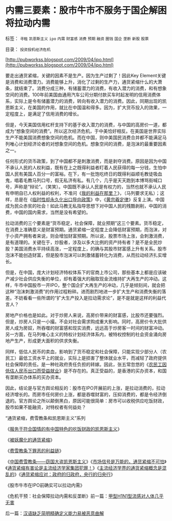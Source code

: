 # 内需三要素：股市牛市不服务于国企解困将拉动内需

标签： `寻租` `凯恩斯主义` `ipo` `内需` `财富感` `消费` `预期` `融资` `圈钱` `国企` `垄断` `新股` `股票` 

目录： `投资投机经济危机`

[http://pubworkss.blogspot.com/2009/04/ipo.html](http://pubworkss.blogspot.com/2009/04/ipo.html)

要走出通货紧缩，关键的因素不是生产。因为生产过剩了！因此Key
Element关键是消费和消费潜力。消费能够上升，消化了过剩的生产力，通货紧缩什么的大萧条，就结束了。消费分成三种，有储蓄潜力的消费，有收入潜力的消费，和有想象空间的消费。100年前美国由通用汽车公司分期付款买车时起发明的信用消费体系，实际上是令有储蓄潜力的消费，转向有收入潜力的消费。因此，同期出现的凯恩斯主义，在美国的作用，就比在中国温和得多。因为，扩大货币投入的效果，一定程度上，是满足了信用消费的增长。

但是，今天美国信用杠杆支持下的基于收入潜力的消费，与中国的高房价一道，都成为“想象空间的消费”。所以这次经济危机，于中美恰好相反。在美国是世界实际生产不能美国消费想象空间的危机。而在中国，则中美国民消费合并都不能满足马列唯心计划经济论者的对想象空间的危机。想象空间的消费，是泡沫的最重要因素之一。

任何形式的货币政策，到了中国都不是刺激消费，而是剥夺消费。原因是因为中国不承认人民的人权利益，既有在上之既得利益者盯着人民获得的每一分钱，生怕中国人民有美国人百分一的富裕。在下，有一批饱吃终日的既得利益顺毛教徒吸血鬼，唱着毛教马列口号，假无私济有私。有几个，几乎是天天跑到本博骂街喊口号，声称是“辩论”。（笑笑）。中国既不承认人民是有权力的，当然也就不承认人民有申明自已人权利益的权利，不准问《[我的利益在那里？](../../../2009/3/15/人性本私！老百姓能否问两会“我的利益在那里”？.md)》，（马列要求无私）；这样，总是在《[临时性却永久化出口导向政策](../../../2009/5/6/出口导向是暂时的还是永远的？.md)》中，《[黄宗羲定律](../../../2009/5/3/全球化黄宗羲定律：汇率高，百姓苦；低，百姓苦.md)》反复上演。中国成为民众赤贫的社会！如此马教无私指导思想下对中国人民的残酷剥削，中国的消费，中国的国内需求，当然是没有希望的。

拉动消费的三个要素是“货币稳定，社会保障，就业预期”这三个要素。货币稳定，在消费上准确意义是财富预期。通货紧缩一定程度上会降低财富预期，而泡沫，对于小资产拥有者来说，则会增加财富预期。所以说，股票市场上涨，会刺激消费，是有道理的。关键在于，炒股者，涉及以多大比例的资产持有者？是不是全民炒股？美国消费水平持续高涨，一定程度上，的确与其股市财富感上升有关系。股市泡沫不能创造财富，但是股市泡沫可以刺激储蓄转化为消费，从而拉动经济扎实增长。

但是，在中国，庞大计划经济特权体系下的官商上市公司，那些基本上都是应该破产减少社会供应失衡的单位，却有着强大的融取现金流维持扩大再生产的冲动。这样，牛市中国股市一开IPO，整个国企扩大再生产的冲动，几乎是倾刻间，就会把这种“泡沫刺激消费”的作用过程粉碎。进而剧烈地进一步扩大生产和消费失衡的落差。不妨看看一些所谓的“扩大生产投入是拉动需求论”，是不是就是这样的利益代言人？

房地产价格也是如此。对于炒房人来说，高房价带来的财富感，比股市还要强烈。但是，炒房人只是一小撮。不会对社会需求购成重大影响。同时，高房价令大批供房人成为房奴，所吞噬的财富感和现实消费，远远高于炒房客一时间的财富冲动。另一方面，在马列唯心主义的特权计划经济体系内，被特权控制的社会资金涌向房地产生产，形成更大面积的供求失衡。

同样，低估人民币的卖血，影响到了货币稳定和社会保障，只能实现少部分人（农民工）最低工资水平上的就业，实际上是损害了整体就业水平，而减轻了政府提供社会保障的责任。是一种社政府责任负担的转嫁。因此，张五常忽悠的《[农民工因低估人民币出口而受益就业](../../../2009/5/4/低估人民币汇率让农民工增加就业了吗？.md)》是不存在的。真正受益的，是香港的买办资本，和国有垄断买办体系的买办资本。



因此，结论是与官方舆论相反的：股市在IPO开展前的上涨，是拉动消费的，拉动经济增长的。而房市任何房价上涨，都是吞噬财富的，压抑消费的，都是令经济倒退的。官方舆论之所以颠倒黑白，原因可能很简单：房市可以收税供应吃饭财政，股市如果不能融资，对特权者有何益处？



“通货紧缩，费雪教条和凯恩斯主义”系列

《[服务于符合国情的有中国特色的吃饭财政的凯恩斯主义](http://blog.sina.com.cn/s/blog_5563a64d0100cinq.html)》

《[被妖魔化的通货紧缩](../../../2009/4/19/被妖魔化的通货紧缩.md)》

《[费雪教条下罪恶的利益链](../../../2009/4/22/费雪教条之通货紧缩有害论背后的资产利益链.md)》

《[中国费雪教条——窃国大盗凯恩斯主义](../../../2009/4/24/费雪教条和凯恩斯主义.md)》《[市场信号是万能的，通货紧缩不可怕](../../../2009/4/26/市场信号是万能的，通货紧缩不可怕.md)》《[通货紧缩有害论是主流经济学家集团犯罪！](../../../2009/4/27/通货紧缩有害论和主流经济学家.md)》《[主流经济学界的通货紧缩概念是混乱的](../../../2009/5/8/主流经济学界的通货紧缩概念是混乱的.md)》《[通货紧缩应对：政府的归政府，央行的归央行](../../../2009/5/10/坚持市场经济思维看经济.md)》

《股市牛市在IPO前确实可以拉动内需》

《危机干预：社会保障拉动内需和反垄断》前一篇：[甲型H1N1型流感对人体几乎无害](../../../2009/5/12/甲型H1N1型流感对人体几乎无害.md)

后一篇：[汉语缺乏简明精确定义能力易被恶意曲解](../../../2009/5/12/汉语缺乏简明精确定义能力易被恶意曲解.md)